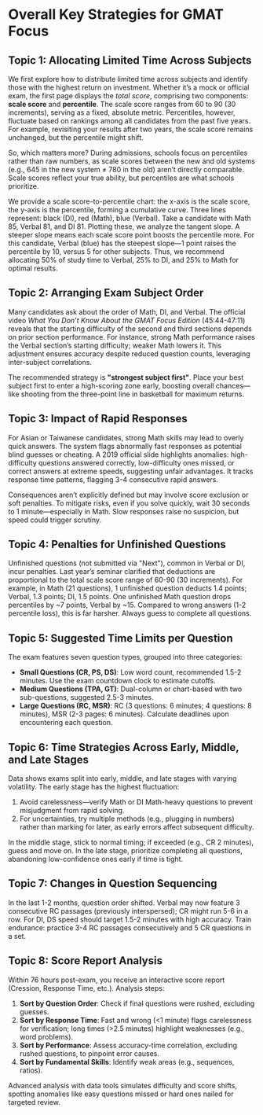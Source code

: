 # Overall Key Strategies for GMAT Focus 

## Topic 1: Allocating Limited Time Across Subjects
We first explore how to distribute limited time across subjects and identify those with the highest return on investment. Whether it’s a mock or official exam, the first page displays the *total score*, comprising two components: **scale score** and **percentile**. The scale score ranges from 60 to 90 (30 increments), serving as a fixed, absolute metric. Percentiles, however, fluctuate based on rankings among all candidates from the past five years. For example, revisiting your results after two years, the scale score remains unchanged, but the percentile might shift.

So, which matters more? During admissions, schools focus on percentiles rather than raw numbers, as scale scores between the new and old systems (e.g., 645 in the new system ≠ 780 in the old) aren’t directly comparable. Scale scores reflect your true ability, but percentiles are what schools prioritize.

We provide a scale score-to-percentile chart: the x-axis is the scale score, the y-axis is the percentile, forming a cumulative curve. Three lines represent: black (DI), red (Math), blue (Verbal). Take a candidate with Math 85, Verbal 81, and DI 81. Plotting these, we analyze the tangent slope. A steeper slope means each scale score point boosts the percentile more. For this candidate, Verbal (blue) has the steepest slope—1 point raises the percentile by 10, versus 5 for other subjects. Thus, we recommend allocating 50% of study time to Verbal, 25% to DI, and 25% to Math for optimal results.

## Topic 2: Arranging Exam Subject Order
Many candidates ask about the order of Math, DI, and Verbal. The official video *What You Don’t Know About the GMAT Focus Edition* (45:44-47:11) reveals that the starting difficulty of the second and third sections depends on prior section performance. For instance, strong Math performance raises the Verbal section’s starting difficulty; weaker Math lowers it. This adjustment ensures accuracy despite reduced question counts, leveraging inter-subject correlations.

The recommended strategy is **"strongest subject first"**. Place your best subject first to enter a high-scoring zone early, boosting overall chances—like shooting from the three-point line in basketball for maximum returns.

## Topic 3: Impact of Rapid Responses
For Asian or Taiwanese candidates, strong Math skills may lead to overly quick answers. The system flags abnormally fast responses as potential blind guesses or cheating. A 2019 official slide highlights anomalies: high-difficulty questions answered correctly, low-difficulty ones missed, or correct answers at extreme speeds, suggesting unfair advantages. It tracks response time patterns, flagging 3-4 consecutive rapid answers.

Consequences aren’t explicitly defined but may involve score exclusion or soft penalties. To mitigate risks, even if you solve quickly, wait 30 seconds to 1 minute—especially in Math. Slow responses raise no suspicion, but speed could trigger scrutiny.

## Topic 4: Penalties for Unfinished Questions
Unfinished questions (not submitted via "Next"), common in Verbal or DI, incur penalties. Last year’s seminar clarified that deductions are proportional to the total scale score range of 60-90 (30 increments). For example, in Math (21 questions), 1 unfinished question deducts 1.4 points; Verbal, 1.3 points; DI, 1.5 points. One unfinished Math question drops percentiles by ~7 points, Verbal by ~15. Compared to wrong answers (1-2 percentile loss), this is far harsher. Always guess to complete all questions.

## Topic 5: Suggested Time Limits per Question
The exam features seven question types, grouped into three categories:
- **Small Questions (CR, PS, DS)**: Low word count, recommended 1.5-2 minutes. Use the exam countdown clock to estimate cutoffs.
- **Medium Questions (TPA, GT)**: Dual-column or chart-based with two sub-questions, suggested 2.5-3 minutes.
- **Large Questions (RC, MSR)**: RC (3 questions: 6 minutes; 4 questions: 8 minutes), MSR (2-3 pages: 6 minutes). Calculate deadlines upon encountering each question.

## Topic 6: Time Strategies Across Early, Middle, and Late Stages
Data shows exams split into early, middle, and late stages with varying volatility. The early stage has the highest fluctuation:
1. Avoid carelessness—verify Math or DI Math-heavy questions to prevent misjudgment from rapid solving.
2. For uncertainties, try multiple methods (e.g., plugging in numbers) rather than marking for later, as early errors affect subsequent difficulty.

In the middle stage, stick to normal timing; if exceeded (e.g., CR 2 minutes), guess and move on. In the late stage, prioritize completing all questions, abandoning low-confidence ones early if time is tight.

## Topic 7: Changes in Question Sequencing
In the last 1-2 months, question order shifted. Verbal may now feature 3 consecutive RC passages (previously interspersed); CR might run 5-6 in a row. For DI, DS speed should target 1.5-2 minutes with high accuracy. Train endurance: practice 3-4 RC passages consecutively and 5 CR questions in a set.

## Topic 8: Score Report Analysis
Within 76 hours post-exam, you receive an interactive score report (Cression, Response Time, etc.). Analysis steps:
1. **Sort by Question Order**: Check if final questions were rushed, excluding guesses.
2. **Sort by Response Time**: Fast and wrong (<1 minute) flags carelessness for verification; long times (>2.5 minutes) highlight weaknesses (e.g., word problems).
3. **Sort by Performance**: Assess accuracy-time correlation, excluding rushed questions, to pinpoint error causes.
4. **Sort by Fundamental Skills**: Identify weak areas (e.g., sequences, ratios).

Advanced analysis with data tools simulates difficulty and score shifts, spotting anomalies like easy questions missed or hard ones nailed for targeted review.
